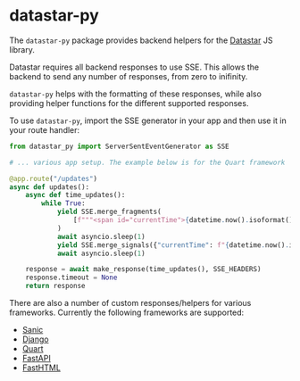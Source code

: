 # datastar-py

The `datastar-py` package provides backend helpers for the [Datastar](https://data-star.dev) JS library.

Datastar requires all backend responses to use SSE. This allows the backend to
send any number of responses, from zero to inifinity.

`datastar-py` helps with the formatting of these responses, while also
providing helper functions for the different supported responses.

To use `datastar-py`, import the SSE generator in your app and then use
it in your route handler:

```python
from datastar_py import ServerSentEventGenerator as SSE

# ... various app setup. The example below is for the Quart framework

@app.route("/updates")
async def updates():
    async def time_updates():
        while True:
            yield SSE.merge_fragments(
                [f"""<span id="currentTime">{datetime.now().isoformat()}"""]
            )
            await asyncio.sleep(1)
            yield SSE.merge_signals({"currentTime": f"{datetime.now().isoformat()}"})
            await asyncio.sleep(1)

    response = await make_response(time_updates(), SSE_HEADERS)
    response.timeout = None
    return response
```

There are also a number of custom responses/helpers for various frameworks. Currently the following frameworks are supported:

* [Sanic](https://sanic.dev/en/)
* [Django](https://www.djangoproject.com/)
* [Quart](https://quart.palletsprojects.com/en/stable/)
* [FastAPI](https://fastapi.tiangolo.com/)
* [FastHTML](https://fastht.ml/)
